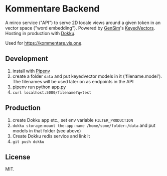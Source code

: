# Kommentare Backend

A mirco service ("API") to serve 2D locale views around a given token in an vector space ("word embedding"). Powered by [GenSim](https://radimrehurek.com/gensim/)'s [KeyedVectors](https://radimrehurek.com/gensim/models/keyedvectors.html). Hosting in production with [Dokku](https://github.com/dokku/dokku).

Used for <https://kommentare.vis.one>.

## Development

1. install with [Pipenv](https://github.com/pypa/pipenv)
2. create a folder `data` and put keyedvector models in it ('filename.model'). The filenames will be used later on as endpoints in the API
3. pipenv run python app.py
4. `curl localhost:5000/filename?q=test`

## Production

1. create Dokku app etc., set env variable `FILTER_PRODUCTION`
2. `dokku storage:mount the-app-name /home/some/folder:/data` and put models in that folder (see above)
3. Create Dokku redis service and link it
4. `git push dokku`

## License

MIT.
